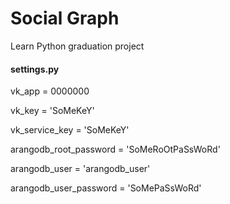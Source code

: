 # Social Graph
Learn Python graduation project

#### settings.py

vk_app = 0000000

vk_key = 'SoMeKeY'

vk_service_key = 'SoMeKeY'

arangodb_root_password = 'SoMeRoOtPaSsWoRd'

arangodb_user = 'arangodb_user'

arangodb_user_password = 'SoMePaSsWoRd'
